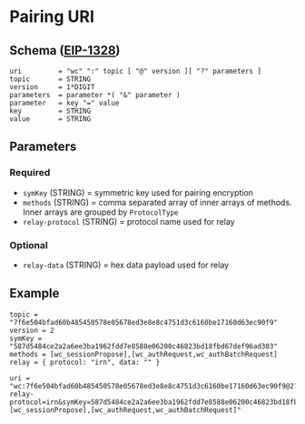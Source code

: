 
# Pairing URI

## Schema ([EIP-1328](https://github.com/ethereum/EIPs/blob/master/EIPS/eip-1328.md))

    uri         = "wc" ":" topic [ "@" version ][ "?" parameters ]
    topic       = STRING
    version     = 1*DIGIT
    parameters  = parameter *( "&" parameter )
    parameter   = key "=" value
    key         = STRING
    value       = STRING

## Parameters

### Required

- `symKey` (STRING) = symmetric key used for pairing encryption
- `methods` (STRING) = comma separated array of inner arrays of methods. Inner arrays are grouped by `ProtocolType`
- `relay-protocol` (STRING) = protocol name used for relay

### Optional

- `relay-data` (STRING) = hex data payload used for relay

## Example

    topic = "7f6e504bfad60b485450578e05678ed3e8e8c4751d3c6160be17160d63ec90f9"
    version = 2
    symKey = "587d5484ce2a2a6ee3ba1962fdd7e8588e06200c46823bd18fbd67def96ad303"
    methods = [wc_sessionPropose],[wc_authRequest,wc_authBatchRequest]
    relay = { protocol: "irn", data: "" }

```
uri = "wc:7f6e504bfad60b485450578e05678ed3e8e8c4751d3c6160be17160d63ec90f9@2?relay-protocol=irn&symKey=587d5484ce2a2a6ee3ba1962fdd7e8588e06200c46823bd18fbd67def96ad303&methods=[wc_sessionPropose],[wc_authRequest,wc_authBatchRequest]"
```
